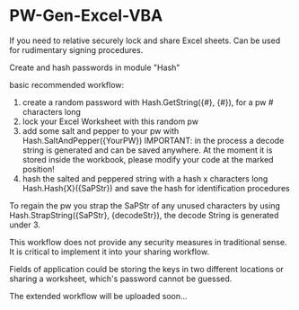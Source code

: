 PW-Gen-Excel-VBA
================

If you need to relative securely lock and share Excel sheets. Can be used for rudimentary signing procedures.

Create and hash passwords in module "Hash"

basic recommended workflow:
  1. create a random password with Hash.GetString({#}, {#}), for a pw # characters long
  2. lock your Excel Worksheet with this random pw
  3. add some salt and pepper to your pw with Hash.SaltAndPepper({YourPW}) IMPORTANT: in the process a decode string is generated and can be saved anywhere. At the moment it is stored inside the workbook, please modify your code at the marked position!
  4. hash the salted and peppered string with a hash x characters long Hash.Hash{X}({SaPStr}) and save the hash for identification procedures

To regain the pw you strap the SaPStr of any unused characters by using Hash.StrapString({SaPStr}, {decodeStr}), the decode String is generated under 3.

This workflow does not provide any security measures in traditional sense. It is critical to implement it into your sharing workflow.

Fields of application could be storing the keys in two different locations or sharing a worksheet, which's password cannot be guessed.

The extended workflow will be uploaded soon...
